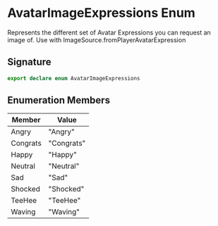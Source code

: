 # AvatarImageExpressions Enum

Represents the different set of Avatar Expressions you can request an image of. Use with ImageSource.fromPlayerAvatarExpression

## Signature

```typescript
export declare enum AvatarImageExpressions
```

## Enumeration Members

| Member | Value |
| --- | --- |
| Angry | "Angry" |
| Congrats | "Congrats" |
| Happy | "Happy" |
| Neutral | "Neutral" |
| Sad | "Sad" |
| Shocked | "Shocked" |
| TeeHee | "TeeHee" |
| Waving | "Waving" |